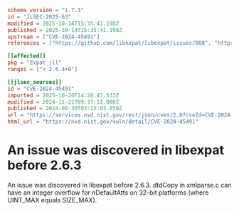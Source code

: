 ```toml
schema_version = "1.7.3"
id = "JLSEC-2025-63"
modified = 2025-10-14T15:35:41.198Z
published = 2025-10-14T15:35:41.198Z
upstream = ["CVE-2024-45491"]
references = ["https://github.com/libexpat/libexpat/issues/888", "https://github.com/libexpat/libexpat/pull/891", "https://security.netapp.com/advisory/ntap-20241018-0003/"]

[[affected]]
pkg = "Expat_jll"
ranges = ["< 2.6.4+0"]

[[jlsec_sources]]
id = "CVE-2024-45491"
imported = 2025-10-20T14:28:47.533Z
modified = 2024-11-21T09:37:51.080Z
published = 2024-08-30T03:15:03.850Z
url = "https://services.nvd.nist.gov/rest/json/cves/2.0?cveId=CVE-2024-45491"
html_url = "https://nvd.nist.gov/vuln/detail/CVE-2024-45491"
```

# An issue was discovered in libexpat before 2.6.3

An issue was discovered in libexpat before 2.6.3. dtdCopy in xmlparse.c can have an integer overflow for nDefaultAtts on 32-bit platforms (where UINT_MAX equals SIZE_MAX).

